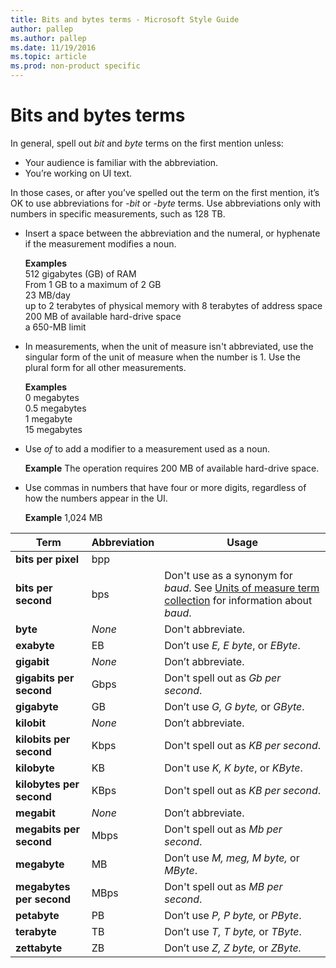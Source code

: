 ```yaml
---
title: Bits and bytes terms - Microsoft Style Guide
author: pallep
ms.author: pallep
ms.date: 11/19/2016
ms.topic: article
ms.prod: non-product specific
---
```


# Bits and bytes terms

In general, spell out *bit* and *byte* terms on the first mention unless: 

  - Your audience is familiar with the abbreviation.
  - You’re working on UI text. 

In those cases, or after you’ve spelled out the term on the first mention, it’s OK to use abbreviations for *-bit* or *-byte* terms. Use abbreviations only with numbers in specific measurements, such as 128 TB.

  - Insert a space between the abbreviation and the numeral, or hyphenate if the measurement modifies a noun.

    **Examples**  
512 gigabytes (GB) of RAM   
From 1 GB to a maximum of 2 GB  
23 MB/day  
up to 2 terabytes of physical memory with 8 terabytes of address space  
200 MB of available hard-drive space  
a 650-MB limit

  - In
    measurements, when the unit of measure isn't abbreviated, use the
    singular form of the unit of measure when the number is 1. Use
    the plural form for all other measurements.

    **Examples**  
0 megabytes  
0.5 megabytes  
1 megabyte  
15 megabytes

  - Use *of* to add a modifier to a measurement used as a noun.

    **Example** The operation requires 200 MB of available hard-drive space.

  - Use commas in numbers that have four or more digits, regardless of how the numbers appear in the UI.

    **Example** 1,024 MB


Term|Abbreviation|Usage
---|---|---
**bits per pixel**|bpp|
**bits per second**|bps|Don't use as a synonym for *baud*. See [Units of measure term collection](https://worldready.cloudapp.net/Styleguide/Read?id=2700&topicid=28884) for information about *baud*.
**byte**|*None*|Don't abbreviate.
**exabyte**|EB|Don’t use *E, E byte*, or *EByte*.
**gigabit**|*None*|Don’t abbreviate.
**gigabits per second**|Gbps|Don't spell out as *Gb per second*.
**gigabyte**|GB|Don’t use *G, G byte,* or *GByte*.
**kilobit**|*None*|Don’t abbreviate.
**kilobits per second**|Kbps|Don't spell out as *KB per second*.
**kilobyte**|KB|Don't use *K, K byte*, or *KByte*.
**kilobytes per second**|KBps|Don't spell out as *KB per second*.
**megabit**|*None*|Don’t abbreviate.
**megabits per second**|Mbps|Don't spell out as *Mb per second*. 
**megabyte**|MB|Don’t use *M, meg, M byte,* or *MByte*.
**megabytes per second**|MBps|Don't spell out as *MB per second*.
**petabyte**|PB|Don’t use *P, P byte,* or *PByte*.
**terabyte**|TB|Don’t use *T, T byte,* or *TByte*.
**zettabyte**|ZB|Don’t use *Z, Z byte,* or *ZByte.*
